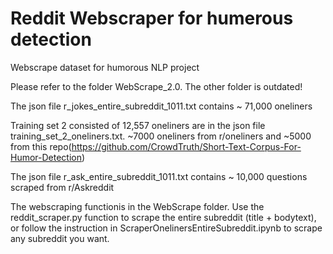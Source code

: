 # Reddit Webscraper for humerous detection
Webscrape dataset for humorous NLP project

Please refer to the folder WebScrape_2.0. The other folder is outdated!

The json file r_jokes_entire_subreddit_1011.txt contains ~ 71,000 oneliners

Training set 2 consisted of 12,557 oneliners are in the json file training_set_2_oneliners.txt. ~7000 oneliners from r/oneliners and ~5000 from this repo(https://github.com/CrowdTruth/Short-Text-Corpus-For-Humor-Detection)

The json file r_ask_entire_subreddit_1011.txt contains ~ 10,000 questions scraped from r/Askreddit

The webscraping functionis in the WebScrape folder.
Use the reddit_scraper.py function to scrape the entire subreddit (title + bodytext), or follow the instruction in ScraperOnelinersEntireSubreddit.ipynb to scrape any subreddit you want.





